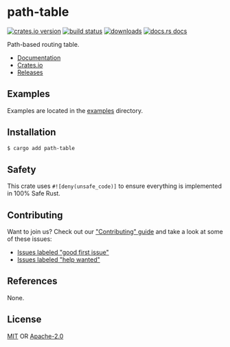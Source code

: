 # path-table
[![crates.io version][1]][2] [![build status][3]][4]
[![downloads][5]][6] [![docs.rs docs][7]][8]

Path-based routing table.

- [Documentation][8]
- [Crates.io][2]
- [Releases][releases]

## Examples

Examples are located in the [examples](examples) directory.

## Installation
```sh
$ cargo add path-table
```

## Safety
This crate uses ``#![deny(unsafe_code)]`` to ensure everything is implemented in
100% Safe Rust.

## Contributing
Want to join us? Check out our ["Contributing" guide][contributing] and take a
look at some of these issues:

- [Issues labeled "good first issue"][good-first-issue]
- [Issues labeled "help wanted"][help-wanted]

## References
None.

## License
[MIT](./LICENSE-MIT) OR [Apache-2.0](./LICENSE-APACHE)

[1]: https://img.shields.io/crates/v/path-table.svg?style=flat-square
[2]: https://crates.io/crates/path-table
[3]: https://img.shields.io/travis/http-rs/path-table/main.svg?style=flat-square
[4]: https://travis-ci.org/http-rs/path-table
[5]: https://img.shields.io/crates/d/path-table.svg?style=flat-square
[6]: https://crates.io/crates/path-table
[7]: https://img.shields.io/badge/docs-latest-blue.svg?style=flat-square
[8]: https://docs.rs/path-table

[releases]: https://github.com/http-rs/path-table/releases
[contributing]: https://github.com/http-rs/path-table/blob/main/.github/CONTRIBUTING.md
[good-first-issue]: https://github.com/http-rs/path-table/labels/good%20first%20issue
[help-wanted]: https://github.com/http-rs/path-table/labels/help%20wanted
